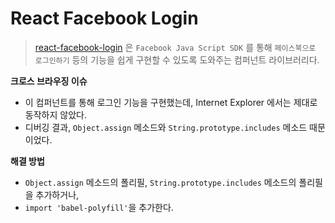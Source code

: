 # React Facebook Login
> [react-facebook-login](https://github.com/keppelen/react-facebook-login) 은 `Facebook Java Script SDK` 를 통해 `페이스북으로 로그인하기` 등의 기능을 쉽게 구현할 수 있도록 도와주는 컴퍼넌트 라이브러리다.

__크로스 브라우징 이슈__
- 이 컴퍼넌트를 통해 로그인 기능을 구현했는데, Internet Explorer 에서는 제대로 동작하지 않았다.
- 디버깅 결과, `Object.assign` 메소드와 `String.prototype.includes` 메소드 때문이었다.

__해결 방법__
- `Object.assign` 메소드의 폴리필, `String.prototype.includes` 메소드의 폴리필을 추가하거나,
- `import 'babel-polyfill'`을 추가한다.
